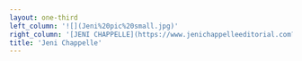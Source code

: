 ```yaml
---
layout: one-third
left_column: '![](Jeni%20pic%20small.jpg)'
right_column: '[JENI CHAPPELLE](https://www.jenichappelleeditorial.com?target=_blank) is a freelance novel editor with ten years’ experience, cofounding editor and board member for Revise & Resub (#RevPit), and EFA and SCBWI member. Jeni loves working with authors of all levels to shape their stories and bring their books out into the world. She hosts two podcasts for authors, Indie Chicks and Story Chat Radio. She considers herself a hobbit (minus the big, hairy feet) and lives in a tiny town near Charlotte, NC with her family and way too many pets.'
title: 'Jeni Chappelle'
---
```


